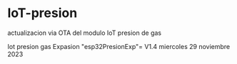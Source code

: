 # IoT-presion

actualizacion via OTA del modulo IoT presion de gas

Iot presion gas Expasion "esp32PresionExp"= V1.4 miercoles 29 noviembre 2023

